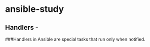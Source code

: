 # ansible-study
## Handlers - 
###Handlers in Ansible are special tasks that run only when notified.
